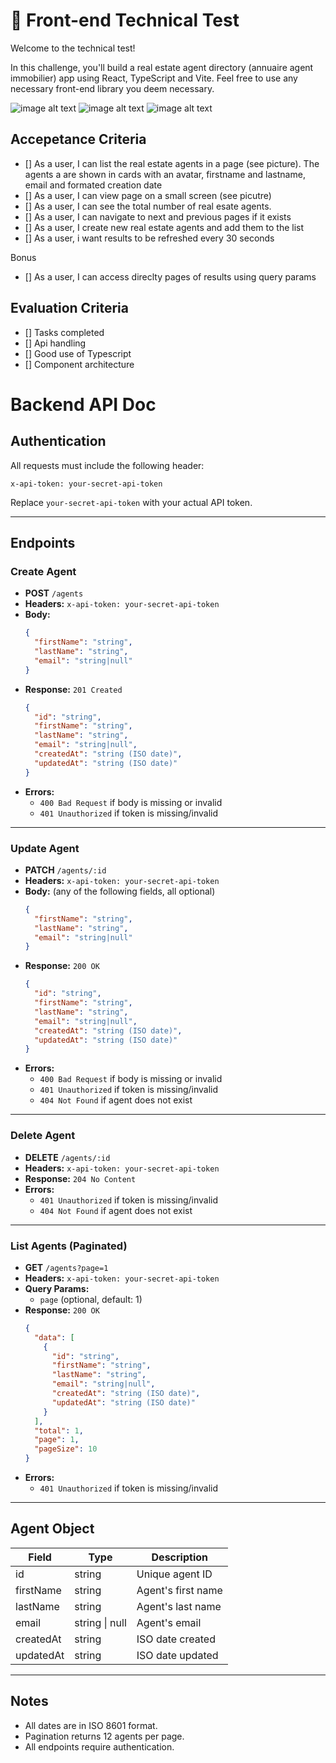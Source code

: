 # 🧪 Front-end Technical Test

Welcome to the technical test!

In this challenge, you'll build a real estate agent directory (annuaire agent immobilier) app using React, TypeScript and Vite.
Feel free to use any necessary front-end library you deem necessary.

![image alt text](https://i.ibb.co/213tw3B4/desktop-view.png 'Desktop')
![image alt text](https://i.ibb.co/Kk9pD7T/mobile-view.png 'Mobile')
![image alt text](https://i.ibb.co/dwLNsrmq/creation-form.png 'Formulaire')

## Accepetance Criteria

- [] As a user, I can list the real estate agents in a page (see picture). The agents a are shown in cards with an avatar, firstname and lastname, email and formated creation date
- [] As a user, I can view page on a small screen (see picutre)
- [] As a user, I can see the total number of real esate agents.
- [] As a user, I can navigate to next and previous pages if it exists
- [] As a user, I create new real estate agents and add them to the list
- [] As a user, i want results to be refreshed every 30 seconds

Bonus

- [] As a user, I can access direclty pages of results using query params

## Evaluation Criteria

- [] Tasks completed
- [] Api handling
- [] Good use of Typescript
- [] Component architecture

# Backend API Doc

## Authentication

All requests must include the following header:

```
x-api-token: your-secret-api-token
```

Replace `your-secret-api-token` with your actual API token.

---

## Endpoints

### Create Agent

- **POST** `/agents`
- **Headers:** `x-api-token: your-secret-api-token`
- **Body:**
  ```json
  {
    "firstName": "string",
    "lastName": "string",
    "email": "string|null"
  }
  ```
- **Response:** `201 Created`
  ```json
  {
    "id": "string",
    "firstName": "string",
    "lastName": "string",
    "email": "string|null",
    "createdAt": "string (ISO date)",
    "updatedAt": "string (ISO date)"
  }
  ```
- **Errors:**
  - `400 Bad Request` if body is missing or invalid
  - `401 Unauthorized` if token is missing/invalid

---

### Update Agent

- **PATCH** `/agents/:id`
- **Headers:** `x-api-token: your-secret-api-token`
- **Body:** (any of the following fields, all optional)
  ```json
  {
    "firstName": "string",
    "lastName": "string",
    "email": "string|null"
  }
  ```
- **Response:** `200 OK`
  ```json
  {
    "id": "string",
    "firstName": "string",
    "lastName": "string",
    "email": "string|null",
    "createdAt": "string (ISO date)",
    "updatedAt": "string (ISO date)"
  }
  ```
- **Errors:**
  - `400 Bad Request` if body is missing or invalid
  - `401 Unauthorized` if token is missing/invalid
  - `404 Not Found` if agent does not exist

---

### Delete Agent

- **DELETE** `/agents/:id`
- **Headers:** `x-api-token: your-secret-api-token`
- **Response:** `204 No Content`
- **Errors:**
  - `401 Unauthorized` if token is missing/invalid
  - `404 Not Found` if agent does not exist

---

### List Agents (Paginated)

- **GET** `/agents?page=1`
- **Headers:** `x-api-token: your-secret-api-token`
- **Query Params:**
  - `page` (optional, default: 1)
- **Response:** `200 OK`
  ```json
  {
    "data": [
      {
        "id": "string",
        "firstName": "string",
        "lastName": "string",
        "email": "string|null",
        "createdAt": "string (ISO date)",
        "updatedAt": "string (ISO date)"
      }
    ],
    "total": 1,
    "page": 1,
    "pageSize": 10
  }
  ```
- **Errors:**
  - `401 Unauthorized` if token is missing/invalid

---

## Agent Object

| Field     | Type           | Description        |
| --------- | -------------- | ------------------ |
| id        | string         | Unique agent ID    |
| firstName | string         | Agent's first name |
| lastName  | string         | Agent's last name  |
| email     | string \| null | Agent's email      |
| createdAt | string         | ISO date created   |
| updatedAt | string         | ISO date updated   |

---

## Notes

- All dates are in ISO 8601 format.
- Pagination returns 12 agents per page.
- All endpoints require authentication.
